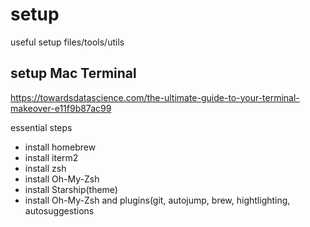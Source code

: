 # setup
useful setup files/tools/utils

## setup Mac Terminal
https://towardsdatascience.com/the-ultimate-guide-to-your-terminal-makeover-e11f9b87ac99


essential steps
- install homebrew
- install iterm2
- install zsh
- install Oh-My-Zsh
- install Starship(theme)
- install Oh-My-Zsh and plugins(git, autojump, brew, hightlighting, autosuggestions
